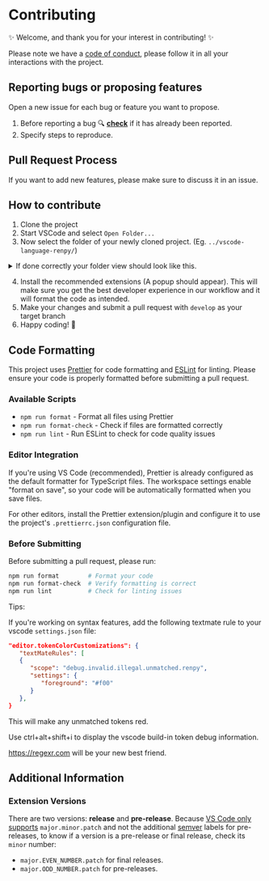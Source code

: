 # Contributing

:sparkles: Welcome, and thank you for your interest in contributing! :sparkles:

Please note we have a [code of conduct](https://github.com/renpy/vscode-language-renpy/blob/master/CODE_OF_CONDUCT.md), please follow it in all your interactions with the project.

## Reporting bugs or proposing features

Open a new issue for each bug or feature you want to propose.

1. Before reporting a bug :mag: **[check](https://github.com/renpy/vscode-language-renpy/issues)** if it has
   already been reported.
2. Specify steps to reproduce.

## Pull Request Process

If you want to add new features, please make sure to discuss it in an issue.

## How to contribute

1. Clone the project
2. Start VSCode and select `Open Folder...`
3. Now select the folder of your newly cloned project. (Eg. `../vscode-language-renpy/`)

<details><summary>If done correctly your folder view should look like this.</summary>

![image](https://user-images.githubusercontent.com/60387522/176013833-e5d39ebc-0b13-4a6f-b10c-c2e3b4f68f67.png)

</details>

4. Install the recommended extensions (A popup should appear). This will make sure you get the best developer experience in our workflow and it will format the code as intended.
5. Make your changes and submit a pull request with `develop` as your target branch
6. Happy coding! 🚀

## Code Formatting

This project uses [Prettier](https://prettier.io/) for code formatting and [ESLint](https://eslint.org/) for linting. Please ensure your code is properly formatted before submitting a pull request.

### Available Scripts

- `npm run format` - Format all files using Prettier
- `npm run format-check` - Check if files are formatted correctly
- `npm run lint` - Run ESLint to check for code quality issues

### Editor Integration

If you're using VS Code (recommended), Prettier is already configured as the default formatter for TypeScript files. The workspace settings enable "format on save", so your code will be automatically formatted when you save files.

For other editors, install the Prettier extension/plugin and configure it to use the project's `.prettierrc.json` configuration file.

### Before Submitting

Before submitting a pull request, please run:

```bash
npm run format        # Format your code
npm run format-check  # Verify formatting is correct
npm run lint          # Check for linting issues
```

Tips:

If you're working on syntax features, add the following textmate rule to your vscode `settings.json` file:

```json
"editor.tokenColorCustomizations": {
   "textMateRules": [
   {
      "scope": "debug.invalid.illegal.unmatched.renpy",
      "settings": {
         "foreground": "#f00"
      }
   },
}
```

This will make any unmatched tokens red.

Use ctrl+alt+shift+i to display the vscode build-in token debug information.

https://regexr.com will be your new best friend.

## Additional Information

### Extension Versions

There are two versions: **release** and **pre-release**. Because [VS Code only supports](https://code.visualstudio.com/api/working-with-extensions/publishing-extension#prerelease-extensions) `major.minor.patch` and not the additional [semver](https://semver.org/) labels for pre-releases, to know if a version is a pre-release or final release, check its `minor` number:

* `major.EVEN_NUMBER.patch` for final releases.
* `major.ODD_NUMBER.patch` for pre-releases.
